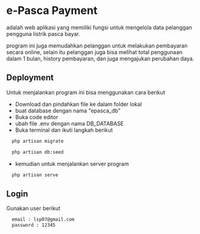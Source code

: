 
# e-Pasca Payment

adalah web aplikasi yang memiliki fungsi untuk mengelola data pelanggan pengguna listrik pasca bayar.

program ini juga memudahkan pelanggan untuk melakukan pembayaran secara online, selain itu pelanggan juga bisa melihat total penggunaan dalam 1 bulan, history pembayaran, dan juga mengajukan perubahan daya.

## Deployment

Untuk menjalankan program ini bisa menggunakan cara berikut

- Download dan pindahkan file ke dalam folder lokal
- buat database dengan nama "epasca_db"
- Buka code editor
- ubah file .env dengan nama DB_DATABASE
- Buka terminal dan ikuti langkah berikut

```bash
  php artisan migrate
```

```bash
  php artisan db:seed
```

- kemudian untuk menjalankan server program
```bash
  php artisan serve
```

## Login

Gunakan user berikut

```bash
  email : lsp07@gmail.com
  password : 12345
```
    

